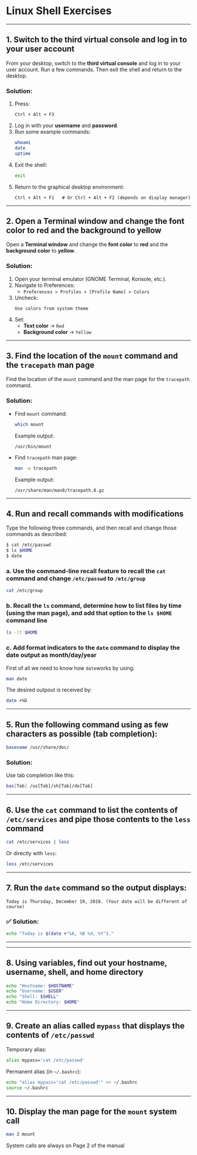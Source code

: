 
# Linux Shell Exercises

---

## 1. Switch to the third virtual console and log in to your user account  
From your desktop, switch to the **third virtual console** and log in to your user account. Run a few commands. Then exit the shell and return to the desktop.

### Solution:
1. Press:  
   ```
   Ctrl + Alt + F3
   ```
2. Log in with your **username** and **password**.
3. Run some example commands:  
   ```bash
   whoami
   date
   uptime
   ```
4. Exit the shell:  
   ```bash
   exit
   ```
5. Return to the graphical desktop environment:  
   ```
   Ctrl + Alt + F1   # Or Ctrl + Alt + F2 (depends on display manager)
   ```

---

## 2. Open a Terminal window and change the font color to red and the background to yellow  
Open a **Terminal window** and change the **font color** to **red** and the **background color** to **yellow**.

### Solution:
1. Open your terminal emulator (GNOME Terminal, Konsole, etc.).
2. Navigate to Preferences:  
   - `Preferences > Profiles > [Profile Name] > Colors`
3. Uncheck:  
   ```
   Use colors from system theme
   ```
4. Set:
   - **Text color** → `Red`
   - **Background color** → `Yellow`

---

## 3. Find the location of the `mount` command and the `tracepath` man page  
Find the location of the `mount` command and the man page for the `tracepath` command.

### Solution:
- Find `mount` command:  
  ```bash
  which mount
  ```  
  Example output:  
  ```
  /usr/bin/mount
  ```

- Find `tracepath` man page:  
  ```bash
  man -w tracepath
  ```  
  Example output:  
  ```
  /usr/share/man/man8/tracepath.8.gz
  ```

---

## 4. Run and recall commands with modifications  

Type the following three commands, and then recall and change those commands as described:

```bash
$ cat /etc/passwd
$ ls $HOME
$ date
```

### a. Use the command-line recall feature to recall the `cat` command and change `/etc/passwd` to `/etc/group`  
```bash
cat /etc/group
```

### b. Recall the `ls` command, determine how to list files by time (using the man page), and add that option to the `ls $HOME` command line  
```bash
ls -lt $HOME
```

### c. Add format indicators to the `date` command to display the date output as month/day/year 
First of all we need to know how `date`works by using:
```bash
man date
```
The desired outpout is received by:
```bash
date +%D
```

---

## 5. Run the following command using as few characters as possible (tab completion):  
```bash
basename /usr/share/doc/
```

### Solution:  
Use tab completion like this:  
```bash
bas[Tab] /us[Tab]/sh[Tab]/do[Tab]
```

---

## 6. Use the `cat` command to list the contents of `/etc/services` and pipe those contents to the `less` command  
```bash
cat /etc/services | less
```

Or directly with `less`:  
```bash
less /etc/services
```

---

## 7. Run the `date` command so the output displays:  
```
Today is Thursday, December 19, 2019. (Your date will be different of course)
```

### ✅ Solution:
```bash
echo "Today is $(date +"%A, %B %d, %Y")."
```

---
---

## 8. Using variables, find out your hostname, username, shell, and home directory  
```bash
echo "Hostname: $HOSTNAME"
echo "Username: $USER"
echo "Shell: $SHELL"
echo "Home Directory: $HOME"
```

---

## 9. Create an alias called `mypass` that displays the contents of `/etc/passwd`  
Temporary alias:  
```bash
alias mypass='cat /etc/passwd'
```

Permanent alias (in `~/.bashrc`):  
```bash
echo "alias mypass='cat /etc/passwd'" >> ~/.bashrc
source ~/.bashrc
```

---

## 10. Display the man page for the `mount` system call  
```bash
man 2 mount
```
System calls are always on Page 2 of the manual 
